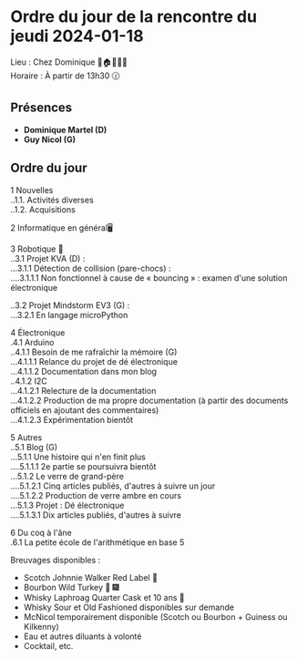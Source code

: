 # Ordre du jour de la rencontre du jeudi 2024-01-18

Lieu :    Chez Dominique  🎄🏠🌳🌲🌵    
Horaire : À partir de 13h30 🕜  
## Présences
* **Dominique Martel (D)**  
* **Guy Nicol (G)**  

## Ordre du jour
1 Nouvelles  
..1.1.  Activités diverses  
..1.2.  Acquisitions 

2 Informatique en général🖥  

3 Robotique 🤖  
..3.1 Projet KVA (D) :   
...3.1.1 Détection de collision (pare-chocs) :  
....3.1.1.1 Non fonctionnel à cause de « bouncing » : examen d'une solution électronique   

..3.2 Projet Mindstorm EV3 (G) :  
...3.2.1 En langage microPython  

4 Électronique  
.4.1 Arduino  
..4.1.1 Besoin de me rafraîchir la mémoire (G)  
...4.1.1.1 Relance du projet de dé électronique  
...4.1.1.2 Documentation dans mon blog  
..4.1.2 I2C  
...4.1.2.1 Relecture de la documentation  
...4.1.2.2 Production de ma propre documentation (à partir des documents officiels en ajoutant des commentaires)  
...4.1.2.3 Expérimentation bientôt  

5 Autres  
..5.1 Blog (G)  
...5.1.1 Une histoire qui n'en finit plus  
....5.1.1.1 2e partie se poursuivra bientôt  
...5.1.2 Le verre de grand-père  
....5.1.2.1 Cinq articles publiés, d'autres à suivre un jour  
....5.1.2.2 Production de verre ambre en cours  
...5.1.3 Projet : Dé électronique  
....5.1.3.1 Dix articles publiés, d'autres à suivre  

6 Du coq à l'âne  
.6.1 La petite école de l'arithmétique en base 5  

Breuvages disponibles :
  * Scotch Johnnie Walker Red Label 🥃
  * Bourbon Wild Turkey 🥃 🎆
  * Whisky Laphroag Quarter Cask et 10 ans 🥃 
  * Whisky Sour et Old Fashioned disponibles sur demande
  * McNicol temporairement disponible (Scotch ou Bourbon + Guiness ou Kilkenny)
  * Eau et autres diluants à volonté
  * Cocktail, etc.
